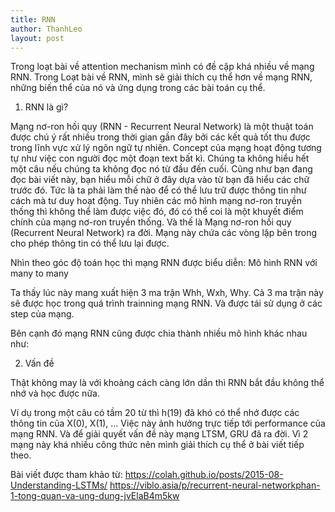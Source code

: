 ```yaml
---
title: RNN
author: ThanhLeo
layout: post
---
```

Trong loạt bài về attention mechanism mình có đề cập khá nhiều về mạng RNN. Trong Loạt bài về RNN, mình sẽ giải thích cụ thể hơn về mạng RNN, những biến thể của nó và ứng dụng trong các bài toán cụ thể.

1. RNN là gì?

Mạng nơ-ron hồi quy (RNN - Recurrent Neural Network) là một thuật toán được chú ý rất nhiều trong thời gian gần đây bởi các kết quả tốt thu được trong lĩnh vực xử lý ngôn ngữ tự nhiên. Concept của mạng hoạt động tương tự như việc con người đọc một đoạn text bất kì. Chúng ta không hiểu hết một câu nếu chúng ta không đọc nó từ đầu đến cuối. Cũng như bạn đang đọc bài viết này, bạn hiểu mỗi chữ ở đây dựa vào từ bạn đã hiểu các chữ trước đó. Tức là ta phải làm thế nào để có thể lưu trữ được thông tin như cách mà tư duy hoạt động. Tuy nhiên các mô hình mạng nơ-ron truyền thống thì không thể làm được việc đó, đó có thể coi là một khuyết điểm chính của mạng nơ-ron truyền thống. Và thế là Mạng nơ-ron hồi quy (Recurrent Neural Network) ra đời. Mạng này chứa các vòng lặp bên trong cho phép thông tin có thể lưu lại được.


Nhìn theo góc độ toán học thì mạng RNN được biểu diễn: Mô hình RNN với many to many


Ta thấy lúc này mang xuất hiện 3 ma trận Whh, Wxh, Why. Cả 3 ma trận này sẽ được học trong quá trình trainning mạng RNN. Và được tái sử dụng ở các step của mạng.

Bên cạnh đó mạng RNN cũng được chia thành nhiều mô hình khác nhau như:


2. Vấn đề

Thật không may là với khoảng cách càng lớn dần thì RNN bắt đầu không thể nhớ và học được nữa. 


Ví dụ trong một câu có tầm 20 từ thì h(19) đã khó có thể nhớ được các thông tin của X(0), X(1), ... Việc này ảnh hưởng trực tiếp tới performance của mạng RNN. Và để giải quyết vấn đề này mạng LTSM, GRU đã ra đời. Vì 2 mạng này khá nhiều công thức nên mình giải thích cụ thể ở bài viết tiếp theo.

Bài viết được tham khảo từ: 
https://colah.github.io/posts/2015-08-Understanding-LSTMs/
https://viblo.asia/p/recurrent-neural-networkphan-1-tong-quan-va-ung-dung-jvElaB4m5kw
